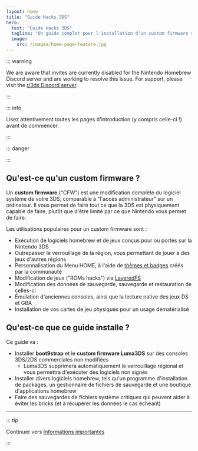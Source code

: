 ```yaml
---
layout: home
title: "Guide Hacks 3DS"
hero:
  text: "Guide Hacks 3DS"
  tagline: "Un guide complet pour l'installation d'un custom firmware sur 3DS (et 2DS), depuis le firmware original vers boot9strap."
  image:
    src: /images/home-page-feature.jpg
---
```


::: warning

We are aware that invites are currently disabled for the Nintendo Homebrew Discord server and are working to resolve this issue. For support, please visit the [r/3ds Discord server](https://discord.gg/3ds).

:::

::: info

Lisez attentivement toutes les pages d'introduction (y compris celle-ci !) avant de commencer.

:::

::: danger

<!--@include: ./_include/3ds-online.md -->

:::

## Qu'est-ce qu'un custom firmware ?

Un **custom firmware** ("CFW") est une modification complète du logiciel système de votre 3DS, comparable à "l'accès administrateur" sur un ordinateur. Il vous permet de faire tout ce que la 3DS est physiquement capable de faire, plutôt que d'être limité par ce que Nintendo vous permet de faire.

Les utilisations populaires pour un custom firmware sont :

- Exécution de logiciels homebrew et de jeux conçus pour ou portés sur la Nintendo 3DS
- Outrepasser le verrouillage de la région, vous permettant de jouer à des jeux d'autres régions
- Personnalisation du Menu HOME, à l'aide de [thèmes et badges](https://themeplaza.art) créés par la communauté
- Modification de jeux ("ROMs hacks") via [LayeredFS](https://github.com/knight-ryu12/godmode9-layeredfs-usage/wiki/Using-Luma3DS'-layeredfs-\(Only-version-8.0-and-higher\))
- Modification des données de sauvegarde, sauvegarde et restauration de celles-ci
- Émulation d'anciennes consoles, ainsi que la lecture native des jeux DS et GBA
- Installation de vos cartes de jeu physiques pour un usage dématérialisé

## Qu'est-ce que ce guide installe ?

Ce guide va :

- Installer **boot9strap** et le **custom firmware Luma3DS** sur des consoles 3DS/2DS commerciales non modifiées
  - Luma3DS supprimera automatiquement le verrouillage régional et vous permettra d'exécuter des logiciels non signés
- Installer divers logiciels homebrew, tels qu'un programme d'installation de packages, un gestionnaire de fichiers de sauvegarde et une boutique d'applications homebrew
- Faire des sauvegardes de fichiers système critiques qui peuvent aider à éviter les bricks (et à récupérer les données le cas échéant)

___

::: tip

Continuer vers [Informations importantes](key-information)

:::
